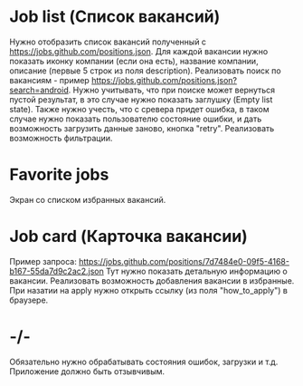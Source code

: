 # Job list (Список вакансий)
Нужно отобразить список вакансий полученный с https://jobs.github.com/positions.json. Для каждой вакансии нужно показать иконку компании (если она есть), название компании, описание (первые 5 строк из поля description).
Реализовать поиск по вакансиям - пример https://jobs.github.com/positions.json?search=android.
Нужно учитывать, что при поиске может вернуться пустой результат, в это случае нужно показать заглушку (Empty list state). Также нужно учесть, что с сревера придет ошибка, в таком случае нужно показать пользователю состояние ошибки, и дать возможность загрузить данные заново, кнопка "retry". Реализовать возможность фильтрации. 

# Favorite jobs
Экран со списком избранных вакансий.

# Job card (Карточка вакансии)
Пример запроса: https://jobs.github.com/positions/7d7484e0-09f5-4168-b167-55da7d9c2ac2.json
Тут нужно показать детальную информацию о вакансии. Реализовать возможность добавления вакансии в избранные.
При назатии на apply нужно открыть ссылку (из поля "how_to_apply") в браузере.

# -/-
Обязательно нужно обрабатывать состояния ошибок, загрузки и т.д. Приложение должно быть отзывчивым. 
